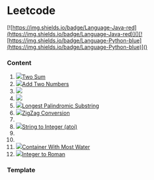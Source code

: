 # Leetcode

[![https://img.shields.io/badge/Language-Java-red](https://img.shields.io/badge/Language-Java-red)]()[![https://img.shields.io/badge/Language-Python-blue](https://img.shields.io/badge/Language-Python-blue)]()

### Content

1. [![](https://img.shields.io/badge/-Easy-%235cb85c)]()[Two Sum](Solved/1-Two-Sum/Two-Sum.md)
2. [![](https://img.shields.io/badge/-Medium-%23FFA500)]()[Add Two Numbers](Solved/2-Add-Two-Numbers/Add-Two-Numbers.md)
3. [![](https://img.shields.io/badge/-Medium-%23FFA500)]()
4. [![](https://img.shields.io/badge/-Hard-red)]()
5. [![](https://img.shields.io/badge/-Medium-%23FFA500)]()[Longest Palindromic Substring](Solved/5-Longest-Palindromic-Substring/Longest-Palindromic-Substring.md)
6. [![](https://img.shields.io/badge/-Medium-%23FFA500)]()[ZigZag Conversion](Solved/6-ZigZag-Conversion/ZigZag-Conversion.md)
7. 
8. [![](https://img.shields.io/badge/-Medium-%23FFA500)]()[String to Integer (atoi)](Solved/8-String-to-Integer/String-to-Integer.md)
9. 
10. 
11. [![](https://img.shields.io/badge/-Medium-%23FFA500)]()[Container With Most Water](Solved/11-Container-With-Most-Water/Container-With-Most-Water.md)
12. [![](https://img.shields.io/badge/-Medium-%23FFA500)]()[Integer to Roman](Solved/12-Integer-to-Roman/Integer-to-Roman.md)



### Template

